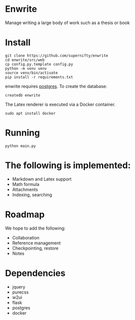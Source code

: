 # Enwrite
Manage writing a large body of work such as a thesis or book

# Install
```
git clone https://github.com/supernifty/enwrite
cd enwrite/src/web
cp config.py.template config.py
python -m venv venv
source venv/bin/activate
pip install -r requirements.txt
```

enwrite requires [postgres](https://www.postgresql.org).
To create the database:
```
createdb enwrite
```

The Latex renderer is executed via a Docker container.
```
sudo apt install docker
```

# Running
```
python main.py
```

# The following is implemented:
* Markdown and Latex support
* Math formula
* Attachments
* Indexing, searching

# Roadmap
We hope to add the following:
* Collaboration
* Reference management
* Checkpointing, restore
* Notes

# Dependencies
* jquery
* purecss
* w2ui
* flask
* postgres
* docker
